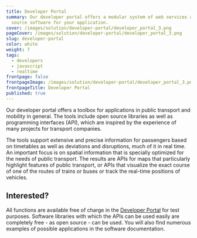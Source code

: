 ```yaml
---
title: Developer Portal
summary: Our developer portal offers a modular system of web services and open
  source software for your application.
cover: /images/solution/developer-portal/developer_portal_3.png
pageCover: /images/solution/developer-portal/developer_portal_3.png
slug: developer-portal
color: white
weight: 7
tags:
  - developers
  - javascript
  - realtime
frontpage: false
frontpageImage: /images/solution/developer-portal/developer_portal_3.png
frontpageTitle: Developer Portal
published: true
---
```

Our developer portal offers a toolbox for applications in public transport and mobility in general. The tools include open source libraries as well as programming interfaces (API), which are inspired by the experience of many projects for transport companies.

The tools support extensive and precise information for passengers based on timetables as well as deviations and disruptions, much of it in real time. An important focus is on spatial information that is specially optimized for the needs of public transport. The results are APIs for maps that particularly highlight features of public transport, or APIs that visualize the exact course of one of the routes of trains or buses or track the real-time positions of vehicles.

## Interested?

All functions are available free of charge in the [Developer Portal](https://developer.geops.io/) for test purposes. Software libraries with which the APIs can be used easily are completely free - as open source - can be used. You will also find numerous examples of possible applications in the software documentation.